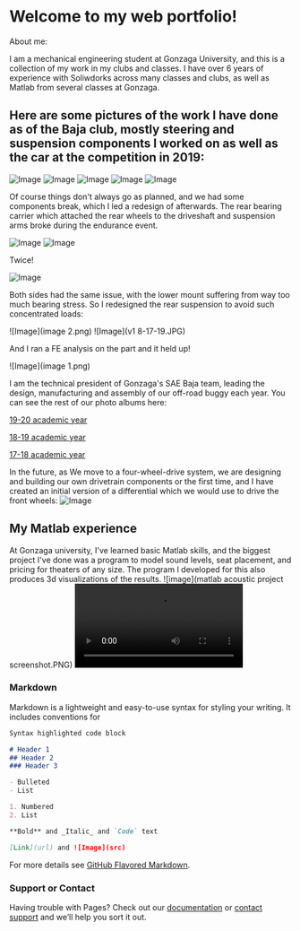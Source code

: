 # Welcome to my web portfolio!

About me:

I am a mechanical engineering student at Gonzaga University, and this is a collection of my work in my clubs and classes.
I have over 6 years of experience with Soliwdorks across many classes and clubs, as well as Matlab from several classes at Gonzaga.

## Here are some pictures of the work I have done as of the Baja club, mostly steering and suspension components I worked on as well as the car at the competition in 2019:

![Image](Picture2.png)
![Image](Picture1.png)
![Image](IMG_20190223_165628.jpg)
![Image](00100dPORTRAIT_00100_BURST20190223162212570_COVER.jpg)
![Image](IMG_3094.JPG)

Of course things don't always go as planned, and we had some components break, which I led a redesign of afterwards.
The rear bearing carrier which attached the rear wheels to the driveshaft and suspension arms broke during the endurance event.

![Image](20190519_101742.jpg)
![Image](IMG_20190519_102107.jpg)

Twice!

![Image](IMG_20190519_131546.jpg)

Both sides had the same issue, with the lower mount suffering from way too much bearing stress.
So I redesigned the rear suspension to avoid such concentrated loads:

![Image](image 2.png)
![Image](v1 8-17-19.JPG)

And I ran a FE analysis on the part and it held up!

![Image](image 1.png)

I am the technical president of Gonzaga's SAE Baja team, leading the design, manufacturing and assembly of our off-road buggy each year.
You can see the rest of our photo albums here:

[19-20 academic year](https://photos.app.goo.gl/GVKg7iayb1dhtsLK7)

[18-19 academic year](https://photos.app.goo.gl/v7NS6NghzjfBwRsY9)

[17-18 academic year](https://photos.app.goo.gl/PrlAercuPOIZDoWB3)

In the future, as We move to a four-wheel-drive system, we are designing and building our own drivetrain components or the first time, and I have created an initial version of a differential which we would use to drive the front wheels:
![Image](Untitled6.JPG)

## My Matlab experience

At Gonzaga university, I've learned basic Matlab skills, and the biggest project I've done was a program to model sound levels, seat placement, and pricing for theaters of any size. The program I developed for this also produces 3d visualizations of the results.
![image](matlab acoustic project screenshot.PNG)
![Video](curved_Trim.mp4)

### Markdown

Markdown is a lightweight and easy-to-use syntax for styling your writing. It includes conventions for

```markdown
Syntax highlighted code block

# Header 1
## Header 2
### Header 3

- Bulleted
- List

1. Numbered
2. List

**Bold** and _Italic_ and `Code` text

[Link](url) and ![Image](src)
```

For more details see [GitHub Flavored Markdown](https://guides.github.com/features/mastering-markdown/).


### Support or Contact

Having trouble with Pages? Check out our [documentation](https://help.github.com/categories/github-pages-basics/) or [contact support](https://github.com/contact) and we’ll help you sort it out.
